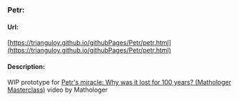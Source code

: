 ### Petr:

#### Url: 

[https://trianguloy.github.io/githubPages/Petr/petr.html](https://trianguloy.github.io/githubPages/Petr/petr.html)

#### Description:

WIP prototype for [Petr's miracle: Why was it lost for 100 years? (Mathologer Masterclass)](https://www.youtube.com/watch?v=WLAW5yz5O3E) video by Mathologer
